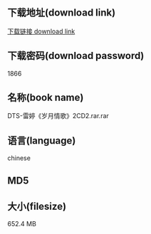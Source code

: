 ## 下载地址(download link)
[下载链接 download link](https://voluble-croquembouche-d321dc.netlify.app/?s=DTS-%E9%9B%B7%E5%A9%B7%E3%80%8A%E5%B2%81%E6%9C%88%E6%83%85%E6%AD%8C%E3%80%8B2CD2.rar)

## 下载密码(download password)
1866

## 名称(book name)
DTS-雷婷《岁月情歌》2CD2.rar.rar

## 语言(language)
chinese

## MD5


## 大小(filesize)
652.4 MB

